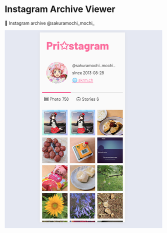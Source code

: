 # Instagram Archive Viewer

📸 Instagram archive @sakuramochi_mochi_

![Screenshot of the home page](screenshot.png)

